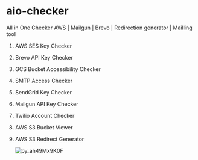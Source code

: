 # aio-checker
All in One Checker AWS | Mailgun | Brevo | Redirection generator |  Mailling tool 

1. AWS SES Key Checker
2. Brevo API Key Checker
3. GCS Bucket Accessibility Checker
4. SMTP Access Checker
5. SendGrid Key Checker
6. Mailgun API Key Checker
7. Twilio Account Checker
8. AWS S3 Bucket Viewer
9. AWS S3 Redirect Generator

   ![py_ah49Mx9K0F](https://github.com/user-attachments/assets/3ba78cfe-ebd1-404b-afda-7ac464793c66)
